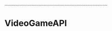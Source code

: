....................................................................................
# VideoGameAPI

